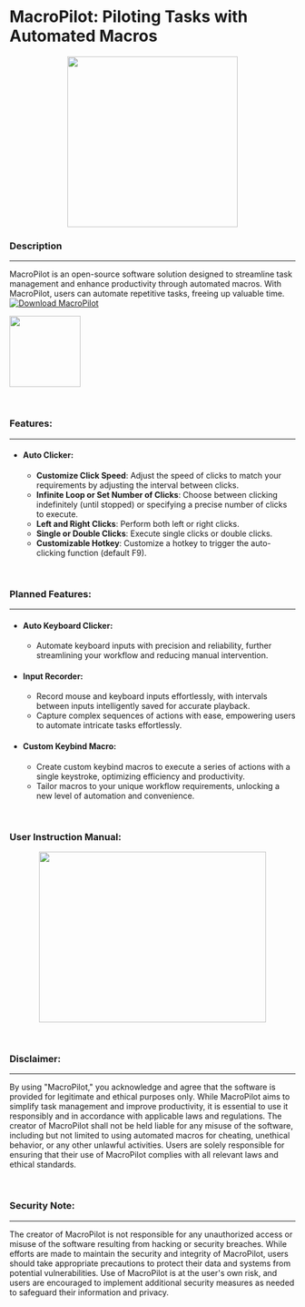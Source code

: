 # MacroPilot: Piloting Tasks with Automated Macros

<p align="center">
  <img width="300" height="300" src="https://github.com/shiahalan/MacroPilot/assets/102575877/69e16844-9785-4efe-9265-44e2bdae06bc">
</p>

### Description
-----
MacroPilot is an open-source software solution designed to streamline task management and enhance productivity through automated macros. With MacroPilot, users can automate repetitive tasks, freeing up valuable time.
[![Download MacroPilot](https://a.fsdn.com/con/app/sf-download-button)](https://sourceforge.net/projects/macropilot/files/latest/download)
<p align="left">
  <img width="125" height="125" src="https://github.com/shiahalan/MacroPilot/assets/102575877/5235a4f9-1e1c-40bd-a359-d98cc811b697">
</p>
<br>

### Features:
-----
- #### Auto Clicker:
  - **Customize Click Speed**: Adjust the speed of clicks to match your requirements by adjusting the interval between clicks.
  - **Infinite Loop or Set Number of Clicks**: Choose between clicking indefinitely (until stopped) or specifying a precise number of clicks to execute.
  - **Left and Right Clicks**: Perform both left or right clicks.
  - **Single or Double Clicks**: Execute single clicks or double clicks.
  - **Customizable Hotkey**: Customize a hotkey to trigger the auto-clicking function (default F9).

<br>

### Planned Features:
-----
- #### Auto Keyboard Clicker:
    - Automate keyboard inputs with precision and reliability, further streamlining your workflow and reducing manual intervention.

- #### Input Recorder:
    - Record mouse and keyboard inputs effortlessly, with intervals between inputs intelligently saved for accurate playback.
    - Capture complex sequences of actions with ease, empowering users to automate intricate tasks effortlessly.

- #### Custom Keybind Macro:
    - Create custom keybind macros to execute a series of actions with a single keystroke, optimizing efficiency and productivity.
    - Tailor macros to your unique workflow requirements, unlocking a new level of automation and convenience.


<br>

### User Instruction Manual:

<p align="center">
  <img width="400" height="300" src="https://github.com/shiahalan/MacroPilot/assets/102575877/850215c6-fa24-4950-9f75-8277068b2578">
</p>

<br>

### Disclaimer:
-----
By using "MacroPilot," you acknowledge and agree that the software is provided for legitimate and ethical purposes only. While MacroPilot aims to simplify task management and improve productivity, it is essential to use it responsibly and in accordance with applicable laws and regulations. The creator of MacroPilot shall not be held liable for any misuse of the software, including but not limited to using automated macros for cheating, unethical behavior, or any other unlawful activities. Users are solely responsible for ensuring that their use of MacroPilot complies with all relevant laws and ethical standards.

<br>

### Security Note: 
-----
The creator of MacroPilot is not responsible for any unauthorized access or misuse of the software resulting from hacking or security breaches. While efforts are made to maintain the security and integrity of MacroPilot, users should take appropriate precautions to protect their data and systems from potential vulnerabilities. Use of MacroPilot is at the user's own risk, and users are encouraged to implement additional security measures as needed to safeguard their information and privacy.




